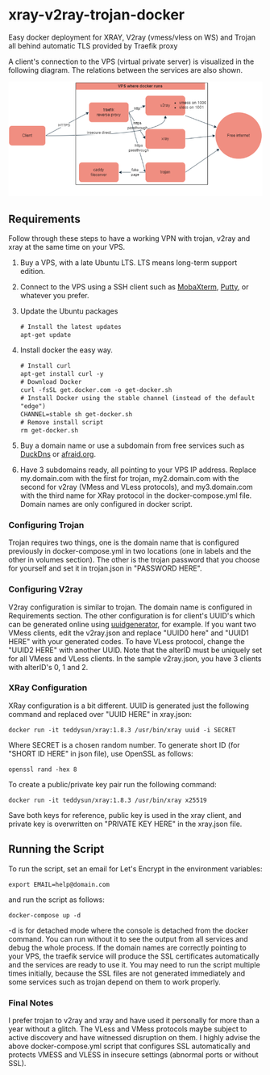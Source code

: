 # xray-v2ray-trojan-docker

Easy docker deployment for XRAY, V2ray (vmess/vless on WS) and Trojan all behind automatic TLS provided by Traefik proxy

A client's connection to the VPS (virtual private server) is visualized in the following diagram. The relations between the services are also shown.

![Docker services](https://github.com/sa-mustafa/xray-v2ray-trojan-docker/blob/main/diagram.png)

## Requirements

Follow through these steps to have a working VPN with trojan, v2ray and xray at the same time on your VPS.

1. Buy a VPS, with a late Ubuntu LTS. LTS means long-term support edition.

2. Connect to the VPS using a SSH client such as [MobaXterm](https://mobaxterm.mobatek.net), [Putty](https://www.putty.org/), or whatever you prefer.

3. Update the Ubuntu packages

   ```shell
   # Install the latest updates
   apt-get update
   ```

4. Install docker the easy way.

   ```shell
   # Install curl
   apt-get install curl -y
   # Download Docker
   curl -fsSL get.docker.com -o get-docker.sh
   # Install Docker using the stable channel (instead of the default "edge")
   CHANNEL=stable sh get-docker.sh
   # Remove install script
   rm get-docker.sh
   ```

5. Buy a domain name or use a subdomain from free services such as [DuckDns](www.duckdns.org) or [afraid.org](https://freedns.afraid.org/). 

6. Have 3 subdomains ready, all pointing to your VPS IP address. Replace my.domain.com with the first for trojan, my2.domain.com with the second for v2ray (VMess and VLess protocols), and my3.domain.com with the third name for XRay protocol in the docker-compose.yml file. Domain names are only configured in docker script.

### Configuring Trojan

Trojan requires two things, one is the domain name that is configured previously in docker-compose.yml in two locations (one in labels and the other in volumes section). The other is the trojan password that you choose for yourself and set it in trojan.json in "PASSWORD HERE".

### Configuring V2ray

V2ray configuration is similar to trojan. The domain name is configured in Requirements section. The other configuration is for client's UUID's which can be generated online using [uuidgenerator](https://www.uuidgenerator.net/guid), for example. If you want two VMess clients, edit the v2ray.json and replace "UUID0 here" and "UUID1 HERE" with your generated codes. To have VLess protocol, change the "UUID2 HERE" with another UUID. Note that the alterID must be uniquely set for all VMess and VLess clients. In the sample v2ray.json, you have 3 clients with alterID's 0, 1 and 2.

### XRay Configuration

XRay configuration is a bit different. UUID is generated just the following command and replaced over "UUID HERE" in xray.json:

```shell
docker run -it teddysun/xray:1.8.3 /usr/bin/xray uuid -i SECRET
```

Where SECRET is a chosen random number.  To generate short ID (for "SHORT ID HERE" in json file), use OpenSSL as follows:

```shell
openssl rand -hex 8
```

To create a public/private key pair run the following command:

```shell
docker run -it teddysun/xray:1.8.3 /usr/bin/xray x25519
```

Save both keys for reference, public key is used in the xray client, and private key is overwritten on "PRIVATE KEY HERE" in the xray.json file.

## Running the Script

To run the script, set an email for Let's Encrypt in the environment variables:

```shell
export EMAIL=help@domain.com
```

and run the script as follows:

```shell
docker-compose up -d
```

-d is for detached mode where the console is detached from the docker command. You can run without it to see the output from all services and debug the whole process. If the domain names are correctly pointing to your VPS, the traefik service will produce the SSL certificates automatically and the services are ready to use it. You may need to run the script multiple times initially, because the SSL files are not generated immediately and some services such as trojan depend on them to work properly.

### Final Notes

I prefer trojan to v2ray and xray and have used it personally for more than a year without a glitch. The VLess and VMess protocols maybe subject to active discovery and have witnessed disruption on them. I highly advise the above docker-compose.yml script that configures SSL automatically and protects VMESS and VLESS in insecure settings (abnormal ports or without SSL).
